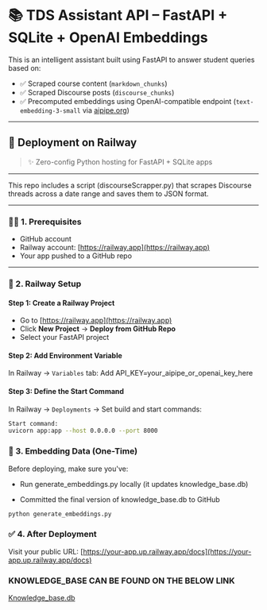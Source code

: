 # 📚 TDS Assistant API – FastAPI + SQLite + OpenAI Embeddings

This is an intelligent assistant built using FastAPI to answer student queries based on:

- ✅ Scraped course content (`markdown_chunks`)
- ✅ Scraped Discourse posts (`discourse_chunks`)
- ✅ Precomputed embeddings using OpenAI-compatible endpoint (`text-embedding-3-small` via [aipipe.org](https://aipipe.org))

---

## 🚀 Deployment on Railway

> ✨ Zero-config Python hosting for FastAPI + SQLite apps

---

This repo includes a script (discourseScrapper.py) that scrapes Discourse threads across a date range and saves them to JSON format.

---

### 🧑‍💻 1. Prerequisites

- GitHub account
- Railway account: [https://railway.app](https://railway.app)
- Your app pushed to a GitHub repo

---

### 🔧 2. Railway Setup

#### Step 1: Create a Railway Project

- Go to [https://railway.app](https://railway.app)
- Click **New Project** → **Deploy from GitHub Repo**
- Select your FastAPI project

#### Step 2: Add Environment Variable

In Railway → `Variables` tab:
Add API_KEY=your_aipipe_or_openai_key_here


#### Step 3: Define the Start Command

In Railway → `Deployments` → Set build and start commands:

```bash
Start command:
uvicorn app:app --host 0.0.0.0 --port 8000
```

### 🧠 3. Embedding Data (One-Time)

Before deploying, make sure you've:

- Run generate_embeddings.py locally (it updates knowledge_base.db)

- Committed the final version of knowledge_base.db to GitHub

```bash
python generate_embeddings.py
```

### ✅ 4. After Deployment

Visit your public URL:
[https://your-app.up.railway.app/docs](https://your-app.up.railway.app/docs)

### KNOWLEDGE_BASE CAN BE FOUND ON THE BELOW LINK

[Knowledge_base.db](https://drive.google.com/file/d/1HZDBs6ka43tjebqwUyPy5LPf_sGBvqzy/view?usp=sharing)
